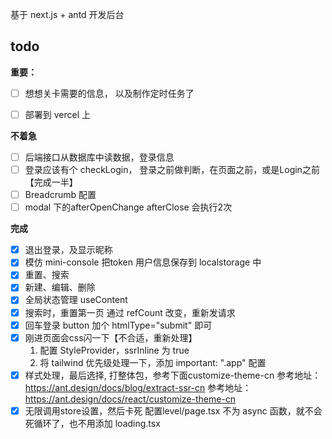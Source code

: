 基于 next.js + antd 开发后台


## todo


**重要：**

- [ ] 想想关卡需要的信息， 以及制作定时任务了
- [ ] 部署到 vercel 上




**不着急**

- [ ] 后端接口从数据库中读数据，登录信息
- [ ] 登录应该有个 checkLogin，  登录之前做判断，在页面之前，或是Login之前【完成一半】
- [ ] Breadcrumb 配置
- [ ] modal 下的afterOpenChange  afterClose 会执行2次

**完成**

- [x] 退出登录，及显示昵称
- [x] 模仿 mini-console 把token 用户信息保存到 localstorage 中
- [x] 重置、搜索
- [x] 新建、编辑、删除
- [x] 全局状态管理 useContent
- [x] 搜索时，重置第一页
  通过 refCount 改变，重新发请求
- [x] 回车登录
  button 加个  htmlType="submit" 即可
- [x] 刚进页面会css闪一下【不合适，重新处理】
  1. 配置 StyleProvider，ssrInline 为 true
  1. 将 tailwind 优先级处理一下，添加  important: ".app" 配置
- [x] 样式处理，最后选择, 打整体包，参考下面customize-theme-cn
  参考地址：https://ant.design/docs/blog/extract-ssr-cn
  参考地址：https://ant.design/docs/react/customize-theme-cn
- [x] 无限调用store设置，然后卡死
  配置level/page.tsx 不为 async 函数，就不会死循环了，也不用添加 loading.tsx